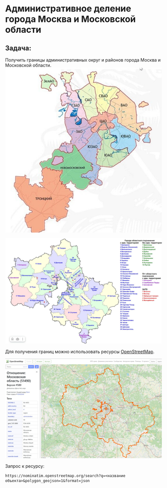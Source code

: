 # Административное деление города Москва и Московской области
## Задача:
Получить границы административных округ и районов города Москва и Московской области.
![Округа города Москва](/imgs/moscow.jpg)

![Районы Московской области](/imgs/moscow_area.jpg)

Для получения границ можно использовать ресурсы [OpenStreetMap](https://nominatim.openstreetmap.org/ui/search.html).

![OpenStreetMap](/imgs/open_street_map.jpg)

Запрос к ресурсу:
```http
https://nominatim.openstreetmap.org/search?q=<название объекта>&polygon_geojson=1&format=json
```

